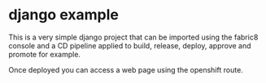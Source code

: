 # django example

This is a very simple django project that can be imported using the fabric8 console and a CD pipeline applied to build, release, deploy, approve and promote for example.

Once deployed you can access a web page using the openshift route.
